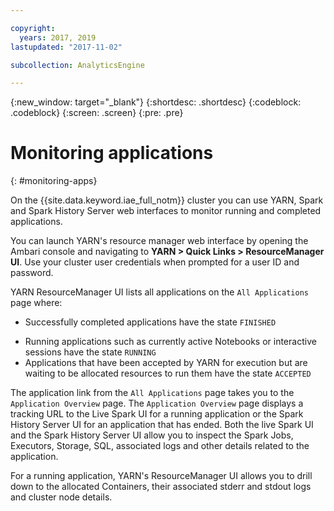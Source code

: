 ```yaml
---

copyright:
  years: 2017, 2019
lastupdated: "2017-11-02"

subcollection: AnalyticsEngine

---
```


<!-- Attribute definitions -->
{:new_window: target="_blank"}
{:shortdesc: .shortdesc}
{:codeblock: .codeblock}
{:screen: .screen}
{:pre: .pre}

# Monitoring applications
{: #monitoring-apps}

On the {{site.data.keyword.iae_full_notm}} cluster you can use YARN, Spark and Spark History Server web interfaces to monitor running and completed applications.

You can launch YARN's resource manager web interface by opening the Ambari console and navigating to **YARN > Quick Links > ResourceManager UI**. Use your cluster user credentials when prompted for a user ID and password.

YARN ResourceManager UI lists all applications on the `All Applications` page where:

- Successfully completed applications have the state `FINISHED`
* Running applications such as currently active Notebooks or interactive sessions have the state `RUNNING`
* Applications that have been accepted by YARN for execution but are waiting to be allocated resources to run them have the state `ACCEPTED`

The application link from the `All Applications` page takes you to the `Application Overview` page. The `Application Overview` page displays a tracking URL to the Live Spark UI for a running application or the Spark History Server UI for an application that has ended. Both the live Spark UI and the Spark History Server UI allow you to inspect the Spark Jobs, Executors, Storage, SQL, associated logs and other details related to the application.

For a running application, YARN's ResourceManager UI allows you to drill down to the allocated Containers, their associated stderr and stdout logs and cluster node details.
